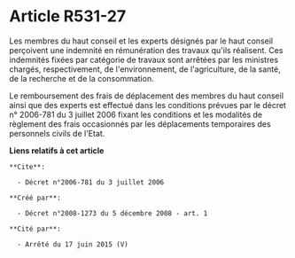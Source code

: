 # Article R531-27

Les membres du haut conseil et les experts désignés par le haut conseil perçoivent une indemnité en rémunération des travaux
qu'ils réalisent. Ces indemnités fixées par catégorie de travaux sont arrêtées par les ministres chargés, respectivement, de
l'environnement, de l'agriculture, de la santé, de la recherche et de la consommation. 

Le remboursement des frais de déplacement des membres du haut conseil ainsi que des experts est effectué dans les conditions
prévues par le décret n° 2006-781 du 3 juillet 2006 fixant les conditions et les modalités de règlement des frais occasionnés
par les déplacements temporaires des personnels civils de l'Etat.

**Liens relatifs à cet article**

	**Cite**:

	  - Décret n°2006-781 du 3 juillet 2006

	**Créé par**:

	  - Décret n°2008-1273 du 5 décembre 2008 - art. 1

	**Cité par**:

	  - Arrêté du 17 juin 2015 (V)
